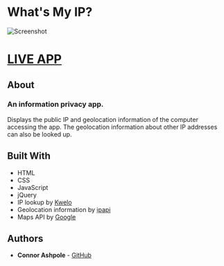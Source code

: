 # What's My IP?

![Screenshot](https://i.imgur.com/qOIAXBo.png)

# [LIVE APP](http://cabagnale.com)

## About

### An information privacy app. 

Displays the public IP and geolocation information of the computer accessing the app. The geolocation information about other IP addresses can also be looked up. 

## Built With

* HTML
* CSS
* JavaScript
* jQuery
* IP lookup by [Kwelo](https://www.kwelo.com/)
* Geolocation information by [ipapi](https://ipapi.co/)
* Maps API by [Google](https://cloud.google.com/maps-platform/)

## Authors

* **Connor Ashpole** - [GitHub](https://github.com/CAbagnale)
